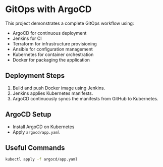 # GitOps with ArgoCD

This project demonstrates a complete GitOps workflow using:
- ArgoCD for continuous deployment
- Jenkins for CI
- Terraform for infrastructure provisioning
- Ansible for configuration management
- Kubernetes for container orchestration
- Docker for packaging the application

## Deployment Steps
1. Build and push Docker image using Jenkins.
2. Jenkins applies Kubernetes manifests.
3. ArgoCD continuously syncs the manifests from GitHub to Kubernetes.

## ArgoCD Setup
- Install ArgoCD on Kubernetes
- Apply `argocd/app.yaml`

## Useful Commands
```bash
kubectl apply -f argocd/app.yaml
